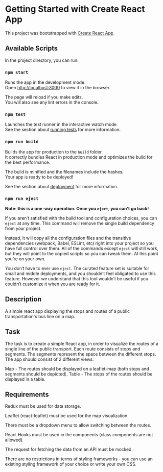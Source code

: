 # Getting Started with Create React App

This project was bootstrapped with [Create React App](https://github.com/facebook/create-react-app).

## Available Scripts

In the project directory, you can run:

### `npm start`

Runs the app in the development mode.\
Open [http://localhost:3000](http://localhost:3000) to view it in the browser.

The page will reload if you make edits.\
You will also see any lint errors in the console.

### `npm test`

Launches the test runner in the interactive watch mode.\
See the section about [running tests](https://facebook.github.io/create-react-app/docs/running-tests) for more information.

### `npm run build`

Builds the app for production to the `build` folder.\
It correctly bundles React in production mode and optimizes the build for the best performance.

The build is minified and the filenames include the hashes.\
Your app is ready to be deployed!

See the section about [deployment](https://facebook.github.io/create-react-app/docs/deployment) for more information.

### `npm run eject`

**Note: this is a one-way operation. Once you `eject`, you can’t go back!**

If you aren’t satisfied with the build tool and configuration choices, you can `eject` at any time. This command will remove the single build dependency from your project.

Instead, it will copy all the configuration files and the transitive dependencies (webpack, Babel, ESLint, etc) right into your project so you have full control over them. All of the commands except `eject` will still work, but they will point to the copied scripts so you can tweak them. At this point you’re on your own.

You don’t have to ever use `eject`. The curated feature set is suitable for small and middle deployments, and you shouldn’t feel obligated to use this feature. However we understand that this tool wouldn’t be useful if you couldn’t customize it when you are ready for it.

## Description

A simple react app displaying the stops and routes of a public transportation's bus line on a map.

## Task

The task is to create a simple React app, in order to visualize the routes of a single line of the public transport. Each route consists of stops and segments. The segments represent the space between the different stops. The app should consist of 2 different views:

Map - The routes should be displayed on a leaflet-map (both stops and segments should be depicted).
Table - The stops of the routes should be displayed in a table.

##	Requirements

Redux must be used for data storage.

Leaflet (react-leaflet) must be used for the map visualization.

There must be a dropdown menu to allow switching between the routes.

React Hooks must be used in the components (class components are not allowed).

The request for fetching the data from an API must be mocked.

There are no restrictions in terms of styling frameworks - you can use an existing styling framework of your choice or write your own CSS.
